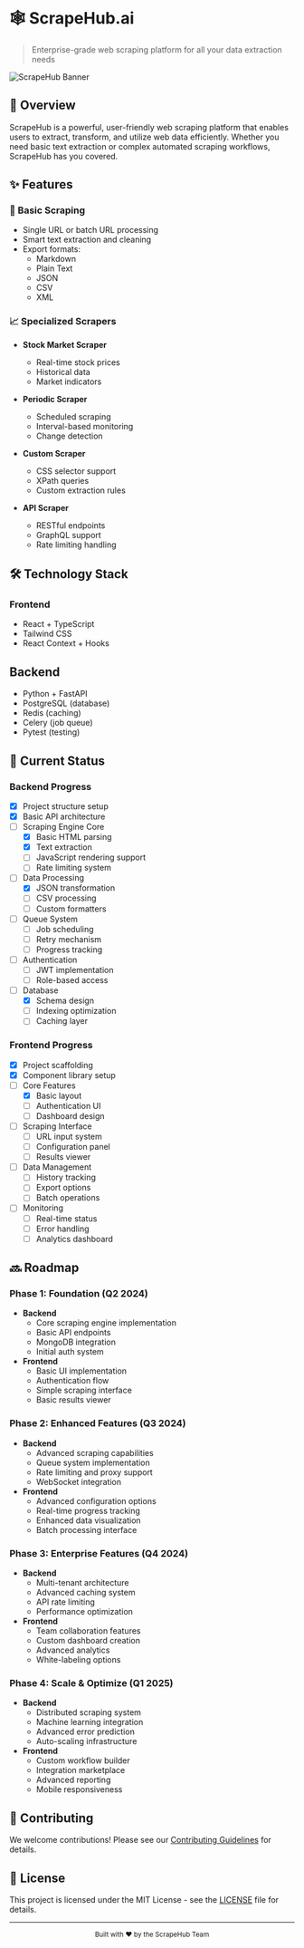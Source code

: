 # 🕸️ ScrapeHub.ai

> Enterprise-grade web scraping platform for all your data extraction needs

![ScrapeHub Banner](https://images.unsplash.com/photo-1558494949-ef010cbdcc31?auto=format&fit=crop&q=80&w=2000&h=400)

## 🚀 Overview

ScrapeHub is a powerful, user-friendly web scraping platform that enables users to extract, transform, and utilize web data efficiently. Whether you need basic text extraction or complex automated scraping workflows, ScrapeHub has you covered.

## ✨ Features

### 🎯 Basic Scraping
- Single URL or batch URL processing
- Smart text extraction and cleaning
- Export formats:
  - Markdown
  - Plain Text
  - JSON
  - CSV
  - XML

### 📈 Specialized Scrapers
- **Stock Market Scraper**
  - Real-time stock prices
  - Historical data
  - Market indicators
  
- **Periodic Scraper**
  - Scheduled scraping
  - Interval-based monitoring
  - Change detection
  
- **Custom Scraper**
  - CSS selector support
  - XPath queries
  - Custom extraction rules
  
- **API Scraper**
  - RESTful endpoints
  - GraphQL support
  - Rate limiting handling

## 🛠️ Technology Stack

### Frontend
- React + TypeScript
- Tailwind CSS
- React Context + Hooks


## Backend
- Python + FastAPI
- PostgreSQL (database)
- Redis (caching)
- Celery (job queue)
- Pytest (testing)

## 🚧 Current Status

### Backend Progress
- [x] Project structure setup
- [x] Basic API architecture
- [ ] Scraping Engine Core
  - [x] Basic HTML parsing
  - [x] Text extraction
  - [ ] JavaScript rendering support
  - [ ] Rate limiting system
- [ ] Data Processing
  - [x] JSON transformation
  - [ ] CSV processing
  - [ ] Custom formatters
- [ ] Queue System
  - [ ] Job scheduling
  - [ ] Retry mechanism
  - [ ] Progress tracking
- [ ] Authentication
  - [ ] JWT implementation
  - [ ] Role-based access
- [ ] Database
  - [x] Schema design
  - [ ] Indexing optimization
  - [ ] Caching layer

### Frontend Progress
- [x] Project scaffolding
- [x] Component library setup
- [ ] Core Features
  - [x] Basic layout
  - [ ] Authentication UI
  - [ ] Dashboard design
- [ ] Scraping Interface
  - [ ] URL input system
  - [ ] Configuration panel
  - [ ] Results viewer
- [ ] Data Management
  - [ ] History tracking
  - [ ] Export options
  - [ ] Batch operations
- [ ] Monitoring
  - [ ] Real-time status
  - [ ] Error handling
  - [ ] Analytics dashboard

## 🔜 Roadmap

### Phase 1: Foundation (Q2 2024)
- **Backend**
  - Core scraping engine implementation
  - Basic API endpoints
  - MongoDB integration
  - Initial auth system
- **Frontend**
  - Basic UI implementation
  - Authentication flow
  - Simple scraping interface
  - Basic results viewer

### Phase 2: Enhanced Features (Q3 2024)
- **Backend**
  - Advanced scraping capabilities
  - Queue system implementation
  - Rate limiting and proxy support
  - WebSocket integration
- **Frontend**
  - Advanced configuration options
  - Real-time progress tracking
  - Enhanced data visualization
  - Batch processing interface

### Phase 3: Enterprise Features (Q4 2024)
- **Backend**
  - Multi-tenant architecture
  - Advanced caching system
  - API rate limiting
  - Performance optimization
- **Frontend**
  - Team collaboration features
  - Custom dashboard creation
  - Advanced analytics
  - White-labeling options

### Phase 4: Scale & Optimize (Q1 2025)
- **Backend**
  - Distributed scraping system
  - Machine learning integration
  - Advanced error prediction
  - Auto-scaling infrastructure
- **Frontend**
  - Custom workflow builder
  - Integration marketplace
  - Advanced reporting
  - Mobile responsiveness

## 🤝 Contributing

We welcome contributions! Please see our [Contributing Guidelines](CONTRIBUTING.md) for details.

## 📝 License

This project is licensed under the MIT License - see the [LICENSE](LICENSE) file for details.

---

<div align="center">
  <sub>Built with ❤️ by the ScrapeHub Team</sub>
</div>
